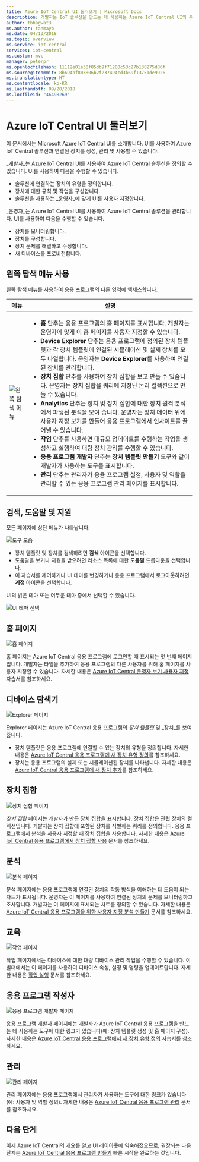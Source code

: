 ```yaml
---
title: Azure IoT Central UI 둘러보기 | Microsoft Docs
description: 개발자는 IoT 솔루션을 만드는 데 사용하는 Azure IoT Central UI의 주요 영역을 익힐 수 있습니다.
author: tbhagwat3
ms.author: tanmayb
ms.date: 04/13/2018
ms.topic: overview
ms.service: iot-central
services: iot-central
ms.custom: mvc
manager: peterpr
ms.openlocfilehash: 11112e01e38f85db9f71280c53c27b130275d86f
ms.sourcegitcommit: 8b694bf803806b2f237494cd3b69f13751de9926
ms.translationtype: HT
ms.contentlocale: ko-KR
ms.lasthandoff: 09/20/2018
ms.locfileid: "46498269"
---
```

# <a name="take-a-tour-of-the-azure-iot-central-ui"></a>Azure IoT Central UI 둘러보기

이 문서에서는 Microsoft Azure IoT Central UI를 소개합니다. UI를 사용하여 Azure IoT Central 솔루션과 연결된 장치를 생성, 관리 및 사용할 수 있습니다.

_개발자_는 Azure IoT Central UI를 사용하여 Azure IoT Central 솔루션을 정의할 수 있습니다. UI를 사용하여 다음을 수행할 수 있습니다.

- 솔루션에 연결하는 장치의 유형을 정의합니다.
- 장치에 대한 규칙 및 작업을 구성합니다.
- 솔루션을 사용하는 _운영자_에 맞게 UI를 사용자 지정합니다.

_운영자_는 Azure IoT Central UI를 사용하여 Azure IoT Central 솔루션을 관리합니다. UI를 사용하여 다음을 수행할 수 있습니다.

- 장치를 모니터링합니다.
- 장치를 구성합니다.
- 장치 문제를 해결하고 수정합니다.
- 새 디바이스를 프로비전합니다.

## <a name="use-the-left-navigation-menu"></a>왼쪽 탐색 메뉴 사용

왼쪽 탐색 메뉴를 사용하여 응용 프로그램의 다른 영역에 액세스합니다.

| 메뉴 | 설명 |
| ---- | ----------- |
| ![왼쪽 탐색 메뉴](media/overview-iot-central-tour/navigationbar.png) | <ul><li>**홈** 단추는 응용 프로그램의 홈 페이지를 표시합니다. 개발자는 운영자에 맞게 이 홈 페이지를 사용자 지정할 수 있습니다.</li><li>**Device Explorer** 단추는 응용 프로그램에 정의된 장치 템플릿과 각 장치 템플릿에 연결된 시뮬레이션 및 실제 장치를 모두 나열합니다. 운영자는 **Device Explorer**를 사용하여 연결된 장치를 관리합니다.</li><li>**장치 집합** 단추를 사용하여 장치 집합을 보고 만들 수 있습니다. 운영자는 장치 집합을 쿼리에 지정된 논리 컬렉션으로 만들 수 있습니다.</li><li>**Analytics** 단추는 장치 및 장치 집합에 대한 장치 원격 분석에서 파생된 분석을 보여 줍니다. 운영자는 장치 데이터 위에 사용자 지정 보기를 만들어 응용 프로그램에서 인사이트를 끌어낼 수 있습니다.</li><li>**작업** 단추를 사용하면 대규모 업데이트를 수행하는 작업을 생성하고 실행하여 대량 장치 관리를 수행할 수 있습니다.</li><li>**응용 프로그램 개발자** 단추는 **장치 템플릿 만들기** 도구와 같이 개발자가 사용하는 도구를 표시합니다.</li><li>**관리** 단추는 관리자가 응용 프로그램 설정, 사용자 및 역할을 관리할 수 있는 응용 프로그램 관리 페이지를 표시합니다.</li></ul> |

## <a name="search-help-and-support"></a>검색, 도움말 및 지원

모든 페이지에 상단 메뉴가 나타납니다.

![도구 모음](media/overview-iot-central-tour/toolbar.png)

- 장치 템플릿 및 장치를 검색하려면 **검색** 아이콘을 선택합니다.
- 도움말을 보거나 지원을 받으려면 리소스 목록에 대한 **도움말** 드롭다운을 선택합니다.
- 이 자습서를 제어하거나 UI 테마를 변경하거나 응용 프로그램에서 로그아웃하려면 **계정** 아이콘을 선택합니다.

UI의 밝은 테마 또는 어두운 테마 중에서 선택할 수 있습니다.

![UI 테마 선택](media/overview-iot-central-tour/themes.png)

## <a name="home-page"></a>홈 페이지

![홈 페이지](media/overview-iot-central-tour/homepage.png)

홈 페이지는 Azure IoT Central 응용 프로그램에 로그인할 때 표시되는 첫 번째 페이지입니다. 개발자는 타일을 추가하여 응용 프로그램의 다른 사용자를 위해 홈 페이지를 사용자 지정할 수 있습니다. 자세한 내용은 [Azure IoT Central 운영자 보기 사용자 지정](tutorial-customize-operator.md) 자습서를 참조하세요.

## <a name="device-explorer"></a>디바이스 탐색기

![Explorer 페이지](media/overview-iot-central-tour/explorer.png)

Explorer 페이지는 Azure IoT Central 응용 프로그램의 _장치 템플릿_ 및 _장치_를 보여 줍니다.

* 장치 템플릿은 응용 프로그램에 연결할 수 있는 장치의 유형을 정의합니다. 자세한 내용은 [Azure IoT Central 응용 프로그램에 새 장치 유형 정의](tutorial-define-device-type.md)를 참조하세요.
* 장치는 응용 프로그램의 실제 또는 시뮬레이션된 장치를 나타냅니다. 자세한 내용은 [Azure IoT Central 응용 프로그램에 새 장치 추가](tutorial-add-device.md)를 참조하세요.

## <a name="device-sets"></a>장치 집합

![장치 집합 페이지](media/overview-iot-central-tour/devicesets.png)

_장치 집합_ 페이지는 개발자가 만든 장치 집합을 표시합니다. 장치 집합은 관련 장치의 컬렉션입니다. 개발자는 장치 집합에 포함된 장치를 식별하는 쿼리를 정의합니다. 응용 프로그램에서 분석을 사용자 지정할 때 장치 집합을 사용합니다. 자세한 내용은 [Azure IoT Central 응용 프로그램에서 장치 집합 사용](howto-use-device-sets.md) 문서를 참조하세요.

## <a name="analytics"></a>분석

![분석 페이지](media/overview-iot-central-tour/analytics.png)

분석 페이지에는 응용 프로그램에 연결된 장치의 작동 방식을 이해하는 데 도움이 되는 차트가 표시됩니다. 운영자는 이 페이지를 사용하여 연결된 장치의 문제를 모니터링하고 조사합니다. 개발자는 이 페이지에 표시되는 차트를 정의할 수 있습니다. 자세한 내용은 [Azure IoT Central 응용 프로그램을 위한 사용자 지정 분석 만들기](howto-create-analytics.md) 문서를 참조하세요.

## <a name="jobs"></a>교육

![작업 페이지](media/overview-iot-central-tour/jobs.png)

작업 페이지에서는 디바이스에 대한 대량 디바이스 관리 작업을 수행할 수 있습니다. 이 빌더에서는 이 페이지를 사용하여 디바이스 속성, 설정 및 명령을 업데이트합니다. 자세한 내용은 [작업 실행](howto-run-a-job.md) 문서를 참조하세요.

## <a name="application-builder"></a>응용 프로그램 작성자

![응용 프로그램 개발자 페이지](media/overview-iot-central-tour/applicationbuilder.png)

응용 프로그램 개발자 페이지에는 개발자가 Azure IoT Central 응용 프로그램을 만드는 데 사용하는 도구에 대한 링크가 있습니다(예: 장치 템플릿 생성 및 홈 페이지 구성). 자세한 내용은 [Azure IoT Central 응용 프로그램에서 새 장치 유형 정의](tutorial-define-device-type.md) 자습서를 참조하세요.

## <a name="administration"></a>관리

![관리 페이지](media/overview-iot-central-tour/administration.png)

관리 페이지에는 응용 프로그램에서 관리자가 사용하는 도구에 대한 링크가 있습니다(예: 사용자 및 역할 정의). 자세한 내용은 [Azure IoT Central 응용 프로그램 관리](howto-administer.md) 문서를 참조하세요.

## <a name="next-steps"></a>다음 단계

이제 Azure IoT Central의 개요를 알고 UI 레이아웃에 익숙해졌으므로, 권장되는 다음 단계는 [Azure IoT Central 응용 프로그램 만들기](quick-deploy-iot-central.md) 빠른 시작을 완료하는 것입니다.
